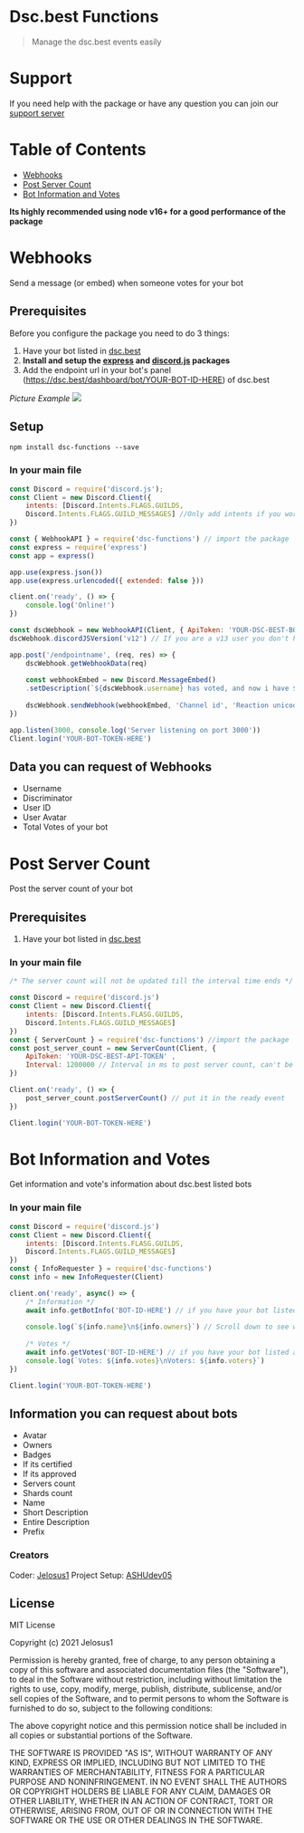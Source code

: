 # Dsc.best Functions
> Manage the dsc.best events easily

# Support
If you need help with the package or have any question you can join our [support server](https://discord.gg/UqUcHVhdhV)

# Table of Contents
- [Webhooks](https://www.npmjs.com/package/dsc-functions#webhooks)
- [Post Server Count](https://www.npmjs.com/package/dsc-functions#post-server-count)
- [Bot Information and Votes](https://www.npmjs.com/package/dsc-functions#bot-information-and-votes)

**Its highly recommended using node v16+ for a good performance of the package**

# Webhooks
Send a message (or embed) when someone votes for your bot

## Prerequisites 
Before you configure the package you need to do 3 things:
1. Have your bot listed in [dsc.best](https://dsc.best/)  
2. **Install and setup the [express](https://www.npmjs.com/package/express) and [discord.js](https://www.npmjs.com/package/discord.js) packages**
3. Add the endpoint url in your bot's panel (https://dsc.best/dashboard/bot/YOUR-BOT-ID-HERE) of dsc.best

_Picture Example_
![](https://i.imgur.com/qMNf9lI.png) 
## Setup 
```npm
npm install dsc-functions --save
```
### In your main file
```js
const Discord = require('discord.js');
const Client = new Discord.Client({
	intents: [Discord.Intents.FLAGS.GUILDS, 
	Discord.Intents.FLAGS.GUILD_MESSAGES] //Only add intents if you work in v13
})

const { WebhookAPI } = require('dsc-functions') // import the package
const express = require('express')
const app = express()

app.use(express.json())
app.use(express.urlencoded({ extended: false }))

client.on('ready', () => {
	console.log('Online!')
})

const dscWebhook = new WebhookAPI(Client, { ApiToken: 'YOUR-DSC-BEST-BOT-API-TOKEN' }) // add the discord client and the dsc.best api token of your bot
dscWebhook.discordJSVersion('v12') // If you are a v13 user you don't have to write this line

app.post('/endpointname', (req, res) => {
	dscWebhook.getWebhookData(req)
	
	const webhookEmbed = new Discord.MessageEmbed()
	.setDescription(`${dscWebhook.username} has voted, and now i have ${dscWebhook.votes} votes`)
	
	dscWebhook.sendWebhook(webhookEmbed, 'Channel id', 'Reaction unicode') // Reaction is not required
})

app.listen(3000, console.log('Server listening on port 3000'))
Client.login('YOUR-BOT-TOKEN-HERE')
```

## Data you can request of Webhooks
- Username
- Discriminator
- User ID
- User Avatar
- Total Votes of your bot

# Post Server Count
Post the server count of your bot

## Prerequisites
  1. Have your bot listed in [dsc.best](https://dsc.best/)

### In your main file
```js
/* The server count will not be updated till the interval time ends */

const Discord = require('discord.js')
const Client = new Discord.Client({
	intents: [Discord.Intents.FLASG.GUILDS,
	Discord.Intents.FLAGS.GUILD_MESSAGES]
})
const { ServerCount } = require('dsc-functions') //import the package
const post_server_count = new ServerCount(Client, {
	ApiToken: 'YOUR-DSC-BEST-API-TOKEN' ,
	Interval: 1200000 // Interval in ms to post server count, can't be less than 1200000 (20min)
})

Client.on('ready', () => {
	post_server_count.postServerCount() // put it in the ready event
})

Client.login('YOUR-BOT-TOKEN-HERE')
```

# Bot Information and Votes
Get information and vote's information about dsc.best listed bots

### In your main file
```js
const Discord = require('discord.js')
const Client = new Discord.Client({
	intents: [Discord.Intents.FLASG.GUILDS,
	Discord.Intents.FLAGS.GUILD_MESSAGES]
})
const { InfoRequester } = require('dsc-functions')
const info = new InfoRequester(Client)

client.on('ready', async() => {
	/* Information */
	await info.getBotInfo('BOT-ID-HERE') // if you have your bot listed and want to get the info you don't need to input the id 
	
	console.log(`${info.name}\n${info.owners}`) // Scroll down to see what information you can get
	
	/* Votes */
	await info.getVotes('BOT-ID-HERE') // if you have your bot listed and want to get the votes you don't need to input the id
	console.log(`Votes: ${info.votes}\nVoters: ${info.voters}`)
})

Client.login('YOUR-BOT-TOKEN-HERE')
```

## Information you can request about bots
- Avatar
- Owners
- Badges
- If its certified
- If its approved
- Servers count
- Shards count
- Name
- Short Description
- Entire Description
- Prefix

### Creators
Coder: [Jelosus1](https://github.com/Jelosus2/)
Project Setup: [ASHUdev05](https://github.com/ASHUdev05)

## License
MIT License

Copyright (c) 2021 Jelosus1

Permission is hereby granted, free of charge, to any person obtaining a copy
of this software and associated documentation files (the "Software"), to deal
in the Software without restriction, including without limitation the rights
to use, copy, modify, merge, publish, distribute, sublicense, and/or sell
copies of the Software, and to permit persons to whom the Software is
furnished to do so, subject to the following conditions:

The above copyright notice and this permission notice shall be included in all
copies or substantial portions of the Software.

THE SOFTWARE IS PROVIDED "AS IS", WITHOUT WARRANTY OF ANY KIND, EXPRESS OR
IMPLIED, INCLUDING BUT NOT LIMITED TO THE WARRANTIES OF MERCHANTABILITY,
FITNESS FOR A PARTICULAR PURPOSE AND NONINFRINGEMENT. IN NO EVENT SHALL THE
AUTHORS OR COPYRIGHT HOLDERS BE LIABLE FOR ANY CLAIM, DAMAGES OR OTHER
LIABILITY, WHETHER IN AN ACTION OF CONTRACT, TORT OR OTHERWISE, ARISING FROM,
OUT OF OR IN CONNECTION WITH THE SOFTWARE OR THE USE OR OTHER DEALINGS IN THE
SOFTWARE.

